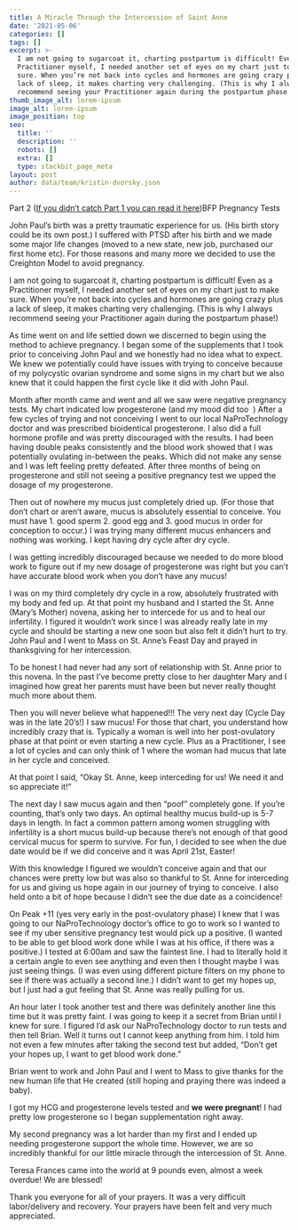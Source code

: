 ```yaml
---
title: A Miracle Through the Intercession of Saint Anne
date: '2021-05-06'
categories: []
tags: []
excerpt: >-
  I am not going to sugarcoat it, charting postpartum is difficult! Even as a
  Practitioner myself, I needed another set of eyes on my chart just to make
  sure. When you’re not back into cycles and hormones are going crazy plus a
  lack of sleep, it makes charting very challenging. (This is why I always
  recommend seeing your Practitioner again during the postpartum phase!)
thumb_image_alt: lorem-ipsum
image_alt: lorem-ipsum
image_position: top
seo:
  title: ''
  description: ''
  robots: []
  extra: []
  type: stackbit_page_meta
layout: post
author: data/team/kristin-dvorsky.json
---
```

Part 2 ([If you didn’t catch Part 1 you can read it here](http://faustinacare.com/pill-polycystic-ovarian-syndrome-creighton-model/))BFP Pregnancy Tests



John Paul’s birth was a pretty traumatic experience for us. (His birth story could be its own post.) I suffered with PTSD after his birth and we made some major life changes (moved to a new state, new job, purchased our first home etc). For those reasons and many more we decided to use the Creighton Model to avoid pregnancy.

I am not going to sugarcoat it, charting postpartum is difficult! Even as a Practitioner myself, I needed another set of eyes on my chart just to make sure. When you’re not back into cycles and hormones are going crazy plus a lack of sleep, it makes charting very challenging. (This is why I always recommend seeing your Practitioner again during the postpartum phase!)

As time went on and life settled down we discerned to begin using the method to achieve pregnancy. I began some of the supplements that I took prior to conceiving John Paul and we honestly had no idea what to expect. We knew we potentially could have issues with trying to conceive because of my polycystic ovarian syndrome and some signs in my chart but we also knew that it could happen the first cycle like it did with John Paul.

Month after month came and went and all we saw were negative pregnancy tests. My chart indicated low progesterone (and my mood did too  ) After a few cycles of trying and not conceiving I went to our local NaProTechnology doctor and was prescribed bioidentical progesterone. I also did a full hormone profile and was pretty discouraged with the results. I had been having double peaks consistently and the blood work showed that I was potentially ovulating in-between the peaks. Which did not make any sense and I was left feeling pretty defeated. After three months of being on progesterone and still not seeing a positive pregnancy test we upped the dosage of my progesterone.

Then out of nowhere my mucus just completely dried up. (For those that don’t chart or aren’t aware, mucus is absolutely essential to conceive. You must have 1. good sperm 2. good egg and 3. good mucus in order for conception to occur.) I was trying many different mucus enhancers and nothing was working. I kept having dry cycle after dry cycle.

I was getting incredibly discouraged because we needed to do more blood work to figure out if my new dosage of progesterone was right but you can’t have accurate blood work when you don’t have any mucus!

I was on my third completely dry cycle in a row, absolutely frustrated with my body and fed up. At that point my husband and I started the St. Anne (Mary’s Mother) novena, asking her to intercede for us and to heal our infertility. I figured it wouldn’t work since I was already really late in my cycle and should be starting a new one soon but also felt it didn’t hurt to try. John Paul and I went to Mass on St. Anne’s Feast Day and prayed in thanksgiving for her intercession.

To be honest I had never had any sort of relationship with St. Anne prior to this novena. In the past I’ve become pretty close to her daughter Mary and I imagined how great her parents must have been but never really thought much more about them.

Then you will never believe what happened!!! The very next day (Cycle Day was in the late 20’s!) I saw mucus! For those that chart, you understand how incredibly crazy that is. Typically a woman is well into her post-ovulatory phase at that point or even starting a new cycle. Plus as a Practitioner, I see a lot of cycles and can only think of 1 where the woman had mucus that late in her cycle and conceived.

At that point I said, “Okay St. Anne, keep interceding for us! We need it and so appreciate it!”

The next day I saw mucus again and then “poof” completely gone. If you’re counting, that’s only two days. An optimal healthy mucus build-up is 5-7 days in length. In fact a common pattern among women struggling with infertility is a short mucus build-up because there’s not enough of that good cervical mucus for sperm to survive. For fun, I decided to see when the due date would be if we did conceive and it was April 21st, Easter!

With this knowledge I figured we wouldn’t conceive again and that our chances were pretty low but was also so thankful to St. Anne for interceding for us and giving us hope again in our journey of trying to conceive. I also held onto a bit of hope because I didn’t see the due date as a coincidence!

On Peak +11 (yes very early in the post-ovulatory phase) I knew that I was going to our NaProTechnology doctor’s office to go to work so I wanted to see if my uber sensitive pregnancy test would pick up a positive. (I wanted to be able to get blood work done while I was at his office, if there was a positive.) I tested at 6:00am and saw the faintest line. I had to literally hold it a certain angle to even see anything and even then I thought maybe I was just seeing things. (I was even using different picture filters on my phone to see if there was actually a second line.) I didn’t want to get my hopes up, but I just had a gut feeling that St. Anne was really pulling for us.

An hour later I took another test and there was definitely another line this time but it was pretty faint. I was going to keep it a secret from Brian until I knew for sure. I figured I’d ask our NaProTechnology doctor to run tests and then tell Brian. Well it turns out I cannot keep anything from him. I told him not even a few minutes after taking the second test but added, “Don’t get your hopes up, I want to get blood work done.”

Brian went to work and John Paul and I went to Mass to give thanks for the new human life that He created (still hoping and praying there was indeed a baby).

I got my HCG and progesterone levels tested and **we were pregnant**! I had pretty low progesterone so I began supplementation right away.

My second pregnancy was a lot harder than my first and I ended up needing progesterone support the whole time. However, we are so incredibly thankful for our little miracle through the intercession of St. Anne.

Teresa Frances came into the world at 9 pounds even, almost a week overdue! We are blessed!

Thank you everyone for all of your prayers. It was a very difficult labor/delivery and recovery. Your prayers have been felt and very much appreciated.
